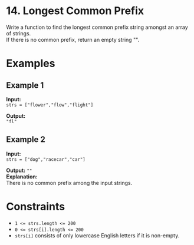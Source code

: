 # 14. Longest Common Prefix
Write a function to find the longest common prefix string  amongst an array of strings.  
If there is no common prefix, return an empty string "".

# Examples
## Example 1
**Input:**  
`strs = ["flower","flow","flight"]`

**Output:**  
`"fl"`

## Example 2
**Input:**  
`strs = ["dog","racecar","car"]`

**Output:**  `""`   
**Explanation:**  
There is no common prefix among the input strings.

# Constraints
- `1 <= strs.length <= 200`
- `0 <= strs[i].length <= 200`
- `strs[i]` consists of only lowercase English letters if it is non-empty.
